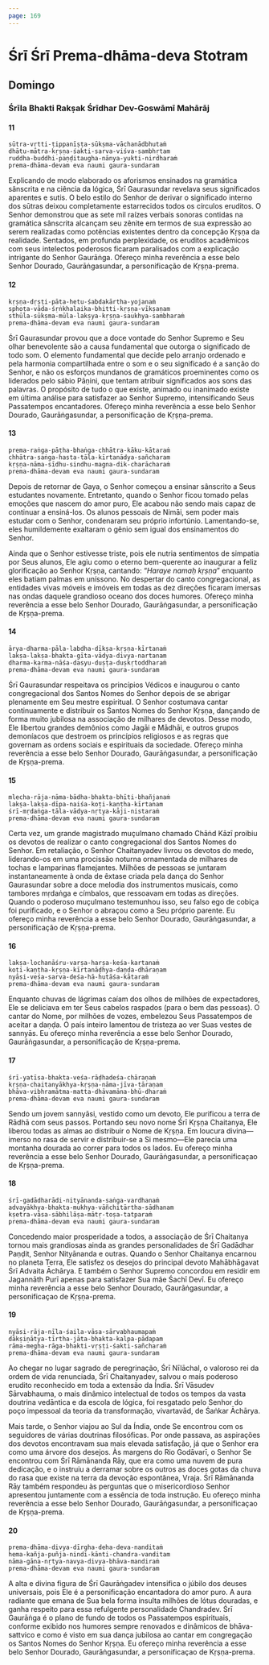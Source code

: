 ```yaml
---
page: 169
---
```


# Śrī Śrī Prema-dhāma-deva Stotram

## Domingo

### Śrīla Bhakti Rakṣak Śrīdhar Dev-Goswāmī Mahārāj

#### 11

    sūtra-vṛtti-ṭippanīṣṭa-sūkṣma-vāchanādbhutaṁ
    dhātu-mātra-kṛṣṇa-śakti-sarva-viśva-sambhṛtam
    ruddha-buddhi-paṇḍitaugha-nānya-yukti-nirdharaṁ
    prema-dhāma-devam eva naumi gaura-sundaram

Explicando de modo elaborado os aforismos ensinados na gramática sânscrita e na ciência da lógica, Śrī Gaurasundar revelava seus significados aparentes e sutis. O belo estilo do Senhor de derivar o significado interno dos sūtras deixou completamente estarrecidos todos os círculos eruditos. O Senhor demonstrou que as sete mil raízes verbais sonoras contidas na gramática sânscrita alcançam seu zênite em termos de sua expressão ao serem realizadas como potências existentes dentro da concepção Kṛṣṇa da realidade. Sentados, em profunda perplexidade, os eruditos acadêmicos com seus intelectos poderosos ficaram paralisados com a explicação intrigante do Senhor Gaurāṅga. Ofereço minha reverência a esse belo Senhor Dourado, Gaurāṅgasundar, a personificação de Kṛṣṇa-prema.

#### 12

    kṛṣṇa-dṛṣṭi-pāta-hetu-śabdakārtha-yojanaṁ
    sphoṭa-vāda-śṛṅkhalaika-bhitti-kṛṣṇa-vīkṣaṇam
    sthūla-sūkṣma-mūla-lakṣya-kṛṣṇa-saukhya-sambharaṁ
    prema-dhāma-devam eva naumi gaura-sundaram

Śrī Gaurasundar provou que a doce vontade do Senhor Supremo e Seu olhar benevolente são a causa fundamental que outorga o significado de todo som. O elemento fundamental que decide pelo arranjo ordenado e pela harmonia compartilhada entre o som e o seu significado é a sanção do Senhor, e não os esforços mundanos de gramáticos proeminentes como os liderados pelo sábio Pāṇini, que tentam atribuir significados aos sons das palavras. O propósito de tudo o que existe, animado ou inanimado existe em última análise para satisfazer ao Senhor Supremo, intensificando Seus Passatempos encantadores. Ofereço minha reverência a esse belo Senhor Dourado, Gaurāṅgasundar, a personificação de Kṛṣṇa-prema.

#### 13

    prema-raṅga-pāṭha-bhaṅga-chhātra-kāku-kātaraṁ
    chhātra-saṅga-hasta-tāla-kīrtanādya-sañcharam
    kṛṣṇa-nāma-sīdhu-sindhu-magna-dik-charācharaṁ
    prema-dhāma-devam eva naumi gaura-sundaram

Depois de retornar de Gaya, o Senhor começou a ensinar sânscrito a Seus estudantes novamente. Entretanto, quando o Senhor ficou tomado pelas emoções que nascem do amor puro, Ele acabou não sendo mais capaz de continuar a ensiná-los. Os alunos pessoais de Nimāi, sem poder mais estudar com o Senhor, condenaram seu próprio infortúnio. Lamentando-se, eles humildemente exaltaram o gênio sem igual dos ensinamentos do Senhor.

Ainda que o Senhor estivesse triste, pois ele nutria sentimentos de simpatia por Seus alunos, Ele agiu como o eterno bem-querente ao inaugurar a feliz glorificação ao Senhor Kṛṣṇa, cantando: “*Haraye namaḥ kṛṣṇa*” enquanto eles batiam palmas em uníssono. No despertar do canto congregacional, as entidades vivas móveis e imóveis em todas as dez direções ficaram imersas nas ondas daquele grandioso oceano dos doces humores. Ofereço minha reverência a esse belo Senhor Dourado, Gaurāṅgasundar, a personificação de Kṛṣṇa-prema.

#### 14

    ārya-dharma-pāla-labdha-dīkṣa-kṛṣṇa-kīrtanaṁ
    lakṣa-lakṣa-bhakta-gīta-vādya-divya-nartanam
    dharma-karma-nāśa-dasyu-duṣṭa-duṣkṛtoddharaṁ
    prema-dhāma-devam eva naumi gaura-sundaram

Śrī Gaurasundar respeitava os princípios Védicos e inaugurou o canto congregacional dos Santos Nomes do Senhor depois de se abrigar plenamente em Seu mestre espiritual. O Senhor costumava cantar continuamente e distribuir os Santos Nomes do Senhor Kṛṣṇa, dançando de forma muito jubilosa na associação de milhares de devotos. Desse modo, Ele libertou grandes demônios como Jagāi e Mādhāi, e outros grupos demoníacos que destroem os princípios religiosos e as regras que governam as ordens sociais e espirituais da sociedade. Ofereço minha reverência a esse belo Senhor Dourado, Gaurāṅgasundar, a personificação de Kṛṣṇa-prema.

#### 15

    mlecha-rāja-nāma-bādha-bhakta-bhīti-bhañjanaṁ
    lakṣa-lakṣa-dīpa-naiśa-koṭi-kaṇṭha-kīrtanam
    śrī-mṛdaṅga-tāla-vādya-nṛtya-kāji-nistaraṁ
    prema-dhāma-devam eva naumi gaura-sundaram

Certa vez, um grande magistrado muçulmano chamado Chāṅd Kāzī proibiu os devotos de realizar o canto congregacional dos Santos Nomes do Senhor. Em retaliação, o Senhor Chaitanyadev livrou os devotos do medo, liderando-os em uma procissão noturna ornamentada de milhares de tochas e lamparinas flamejantes. Milhões de pessoas se juntaram instantaneamente à onda de êxtase criada pela dança do Senhor Gaurasundar sobre a doce melodia dos instrumentos musicais, como tambores mṛdaṅga e címbalos, que ressoavam em todas as direções. Quando o poderoso muçulmano testemunhou isso, seu falso ego de cobiça foi purificado, e o Senhor o abraçou como a Seu próprio parente. Eu ofereço minha reverência a esse belo Senhor Dourado, Gaurāṅgasundar, a personificação de Kṛṣṇa-prema.

#### 16

    lakṣa-lochanāśru-varṣa-harṣa-keśa-kartanaṁ
    koṭi-kaṇṭha-kṛṣṇa-kīrtanāḍhya-daṇḍa-dhāraṇam
    nyāsi-veśa-sarva-deśa-hā-hutāśa-kātaraṁ
    prema-dhāma-devam eva naumi gaura-sundaram

Enquanto chuvas de lágrimas caíam dos olhos de milhões de expectadores, Ele se deliciava em ter Seus cabelos raspados (para o bem das pessoas). O cantar do Nome, por milhões de vozes, embelezou Seus Passatempos de aceitar a daṇḍa. O país inteiro lamentou de tristeza ao ver Suas vestes de sannyās. Eu ofereço minha reverência a esse belo Senhor Dourado, Gaurāṅgasundar, a personificação de Kṛṣṇa-prema.

#### 17

    śrī-yatīsa-bhakta-veśa-rāḍhadeśa-chāraṇaṁ
    kṛṣṇa-chaitanyākhya-kṛṣṇa-nāma-jīva-tāraṇam
    bhāva-vibhramātma-matta-dhāvamāna-bhū-dharaṁ
    prema-dhāma-devam eva naumi gaura-sundaram

Sendo um jovem sannyāsi, vestido como um devoto, Ele purificou a terra de Rādhā com seus passos. Portando seu novo nome Śrī Kṛṣṇa Chaitanya, Ele liberou todas as almas ao distribuir o Nome de Kṛṣṇa. Em loucura divina—imerso no rasa de servir e distribuir-se a Si mesmo—Ele parecia uma montanha dourada ao correr para todos os lados. Eu ofereço minha reverência a esse belo Senhor Dourado, Gaurāṅgasundar, a personificaçao de Kṛṣṇa-prema.

#### 18

    śrī-gadādharādi-nityānanda-saṅga-vardhanaṁ
    advayākhya-bhakta-mukhya-vāñchitārtha-sādhanam
    kṣetra-vāsa-sābhilāṣa-mātṛ-toṣa-tatparaṁ
    prema-dhāma-devam eva naumi gaura-sundaram

Concedendo maior prosperidade a todos, a associação de Śrī Chaitanya tornou mais grandiosas ainda as grandes personalidades de Śrī Gadādhar Paṇḍit, Senhor Nityānanda e outras. Quando o Senhor Chaitanya encarnou no planeta Terra, Ele satisfez os desejos do principal devoto Mahābhāgavat Śrī Advaita Āchārya. E também o Senhor Supremo concordou em residir em Jagannāth Purī apenas para satisfazer Sua mãe Śachī Devī. Eu ofereço minha reverência a esse belo Senhor Dourado, Gaurāṅgasundar, a personificaçao de Kṛṣṇa-prema.

#### 19

    nyāsi-rāja-nīla-śaila-vāsa-sārvabhaumapaṁ
    dākṣiṇātya-tīrtha-jāta-bhakta-kalpa-pādapam
    rāma-megha-rāga-bhakti-vṛṣṭi-śakti-sañcharaṁ
    prema-dhāma-devam eva naumi gaura-sundaram

Ao chegar no lugar sagrado de peregrinação, Śrī Nīlāchal, o valoroso rei da ordem de vida renunciada, Śrī Chaitanyadev, salvou o mais poderoso erudito reconhecido em toda a extensão da Índia. Śrī Vāsudev Sārvabhauma, o mais dinâmico intelectual de todos os tempos da vasta doutrina vedāntica e da escola de lógica, foi resgatado pelo Senhor do poço impessoal da teoria da transformação, vivartavād, de Śaṅkar Āchārya.

Mais tarde, o Senhor viajou ao Sul da Índia, onde Se encontrou com os seguidores de várias doutrinas filosóficas. Por onde passava, as aspirações dos devotos encontravam sua mais elevada satisfação, já que o Senhor era como uma árvore dos desejos. Às margens do Rio Godāvarī, o Senhor Se encontrou com Śrī Rāmānanda Rāy, que era como uma nuvem de pura dedicação, e o instruiu a derramar sobre os outros as doces gotas da chuva do rasa que existe na terra da devoção espontânea, Vraja. Śrī Rāmānanda Rāy também respondeu às perguntas que o misericordioso Senhor apresentou juntamente com a essência de toda instrução. Eu ofereço minha reverência a esse belo Senhor Dourado, Gaurāṅgasundar, a personificaçao de Kṛṣṇa-prema.

#### 20

    prema-dhāma-divya-dīrgha-deha-deva-nanditaṁ
    hema-kañja-puñja-nindi-kānti-chandra-vanditam
    nāma-gāna-nṛtya-navya-divya-bhāva-mandiraṁ
    prema-dhāma-devam eva naumi gaura-sundaram

A alta e divina figura de Śrī Gaurāṅgadev intensifica o júbilo dos deuses universais, pois Ele é a personificação encantadora do amor puro. A aura radiante que emana de Sua bela forma insulta milhões de lótus douradas, e ganha respeito para essa refulgente personalidade Chandradev. Śrī Gaurāṅga é o plano de fundo de todos os Passatempos espirituais, conforme exibido nos humores sempre renovados e dinâmicos de bhāva-sattvico e como é visto em sua dança jubilosa ao cantar em congregação os Santos Nomes do Senhor Kṛṣṇa. Eu ofereço minha reverência a esse belo Senhor Dourado, Gaurāṅgasundar, a personificaçao de Kṛṣṇa-prema.

